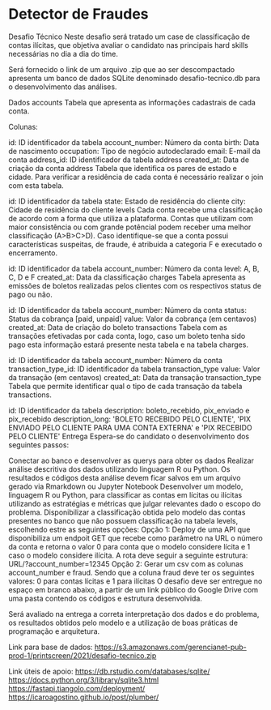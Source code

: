 # Detector de Fraudes

Desafio Técnico
Neste desafio será tratado um case de classificação de contas ilícitas, que objetiva avaliar o candidato nas principais hard skills necessárias no dia a dia do time.

Será fornecido o link de um arquivo .zip que ao ser descompactado apresenta um banco de dados SQLite denominado desafio-tecnico.db para o desenvolvimento das análises.

Dados
accounts
Tabela que apresenta as informações cadastrais de cada conta.

Colunas:

id: ID identificador da tabela
account_number: Número da conta
birth: Data de nascimento
occupation: Tipo de negócio autodeclarado
email: E-mail da conta
address_id: ID identificador da tabela address
created_at: Data de criação da conta
address
Tabela que identifica os pares de estado e cidade. Para verificar a residência de cada conta é necessário realizar o join com esta tabela.

id: ID identificador da tabela
state: Estado de residência do cliente
city: Cidade de residência do cliente
levels
Cada conta recebe uma classificação de acordo com a forma que utiliza a plataforma. Contas que utilizam com maior consistência ou com grande potêncial podem receber uma melhor classificação (A>B>C>D). Caso identifique-se que a conta possui características suspeitas, de fraude, é atribuida a categoria F e executado o encerramento.

id: ID identificador da tabela
account_number: Número da conta
level: A, B, C, D e F
created_at: Data da classificação
charges
Tabela apresenta as emissões de boletos realizadas pelos clientes com os respectivos status de pago ou não.

id: ID identificador da tabela
account_number: Número da conta
status: Status da cobrança [paid, unpaid]
value: Valor da cobrança (em centavos)
created_at: Data de criação do boleto
transactions
Tabela com as transações efetivadas por cada conta, logo, caso um boleto tenha sido pago esta informação estará presente nesta tabela e na tabela charges.

id: ID identificador da tabela
account_number: Número da conta
transaction_type_id: ID identificador da tabela transaction_type
value: Valor da transação (em centavos)
created_at: Data da transação
transaction_type
Tabela que permite identificar qual o tipo de cada transação da tabela transactions.

id: ID identificador da tabela
description: boleto_recebido, pix_enviado e pix_recebido
description_long: 'BOLETO RECEBIDO PELO CLIENTE', 'PIX ENVIADO PELO CLIENTE PARA UMA CONTA EXTERNA' e 'PIX RECEBIDO PELO CLIENTE'
Entrega
Espera-se do candidato o desenvolvimento dos seguintes passos:

Conectar ao banco e desenvolver as querys para obter os dados
Realizar análise descritiva dos dados utilizando linguagem R ou Python. Os resultados e códigos desta análise devem ficar salvos em um arquivo gerado via Rmarkdown ou Jupyter Notebook
Desenvolver um modelo, linguagem R ou Python, para classificar as contas em lícitas ou ilícitas utilizando as estratégias e métricas que julgar relevantes dado o escopo do problema.
Disponibilizar a classificação obtida pelo modelo das contas presentes no banco que não possuem classificação na tabela levels, escolhendo estre as seguintes opções:
Opção 1: Deploy de uma API que disponibiliza um endpoit GET que recebe como parâmetro na URL o número da conta e retorna o valor 0 para conta que o modelo considere lícita e 1 caso o modelo considere ilícita. A rota deve seguir a seguinte estrutura: URL/?account_number=12345
Opção 2: Gerar um csv com as colunas account_number e fraud. Sendo que a coluna fraud deve ter os seguintes valores: 0 para contas lícitas e 1 para ilícitas
O desafio deve ser entregue no espaço em branco abaixo, a partir de um link público do Google Drive com uma pasta contendo os códigos e estrutura desenvolvida.

Será avaliado na entrega a correta interpretação dos dados e do problema, os resultados obtidos pelo modelo e a utilização de boas práticas de programação e arquitetura.

Link para base de dados: https://s3.amazonaws.com/gerencianet-pub-prod-1/printscreen/2021/desafio-tecnico.zip

Link úteis de apoio:
https://db.rstudio.com/databases/sqlite/
https://docs.python.org/3/library/sqlite3.html
https://fastapi.tiangolo.com/deployment/
https://icaroagostino.github.io/post/plumber/
